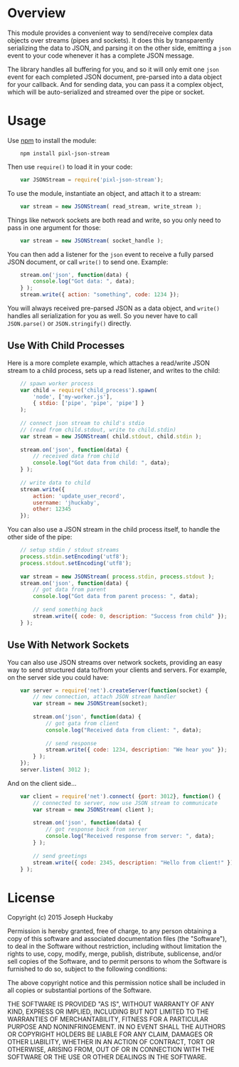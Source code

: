 # Overview

This module provides a convenient way to send/receive complex data objects over streams (pipes and sockets).  It does this by transparently serializing the data to JSON, and parsing it on the other side, emitting a `json` event to your code whenever it has a complete JSON message.

The library handles all buffering for you, and so it will only emit one `json` event for each completed JSON document, pre-parsed into a data object for your callback.  And for sending data, you can pass it a complex object, which will be auto-serialized and streamed over the pipe or socket.

# Usage

Use [npm](https://www.npmjs.com/) to install the module:

```
	npm install pixl-json-stream
```

Then use `require()` to load it in your code:

```javascript
	var JSONStream = require('pixl-json-stream');
```

To use the module, instantiate an object, and attach it to a stream:

```javascript
	var stream = new JSONStream( read_stream, write_stream );
```

Things like network sockets are both read and write, so you only need to pass in one argument for those:

```javascript
	var stream = new JSONStream( socket_handle );
```

You can then add a listener for the `json` event to receive a fully parsed JSON document, or call `write()` to send one.  Example:

```javascript
	stream.on('json', function(data) {
		console.log("Got data: ", data);
	} );
	stream.write({ action: "something", code: 1234 });
```

You will always received pre-parsed JSON as a data object, and `write()` handles all serialization for you as well.  So you never have to call `JSON.parse()` or `JSON.stringify()` directly.

## Use With Child Processes

Here is a more complete example, which attaches a read/write JSON stream to a child process, sets up a read listener, and writes to the child:

```javascript
	// spawn worker process
	var child = require('child_process').spawn( 
		'node', ['my-worker.js'], 
		{ stdio: ['pipe', 'pipe', 'pipe'] }
	);
	
	// connect json stream to child's stdio
	// (read from child.stdout, write to child.stdin)
	var stream = new JSONStream( child.stdout, child.stdin );
	
	stream.on('json', function(data) {
		// received data from child
		console.log("Got data from child: ", data);
	} );
	
	// write data to child
	stream.write({
		action: 'update_user_record',
		username: 'jhuckaby',
		other: 12345
	});
```

You can also use a JSON stream in the child process itself, to handle the other side of the pipe:

```javascript
	// setup stdin / stdout streams
	process.stdin.setEncoding('utf8');
	process.stdout.setEncoding('utf8');
	
	var stream = new JSONStream( process.stdin, process.stdout );
	stream.on('json', function(data) {
		// got data from parent
		console.log("Got data from parent process: ", data);
		
		// send something back
		stream.write({ code: 0, description: "Success from child" });
	} );
```

## Use With Network Sockets

You can also use JSON streams over network sockets, providing an easy way to send structured data to/from your clients and servers.  For example, on the server side you could have:

```javascript
	var server = require('net').createServer(function(socket) {
		// new connection, attach JSON stream handler
		var stream = new JSONStream(socket);
		
		stream.on('json', function(data) {
			// got gata from client
			console.log("Received data from client: ", data);
			
			// send response
			stream.write({ code: 1234, description: "We hear you" });
		} );
	});
	server.listen( 3012 );
```

And on the client side...

```javascript
	var client = require('net').connect( {port: 3012}, function() {
		// connected to server, now use JSON stream to communicate
		var stream = new JSONStream( client );
		
		stream.on('json', function(data) {
			// got response back from server
			console.log("Received response from server: ", data);
		} );
		
		// send greetings
		stream.write({ code: 2345, description: "Hello from client!" });
	} );
```

# License

Copyright (c) 2015 Joseph Huckaby

Permission is hereby granted, free of charge, to any person obtaining a copy
of this software and associated documentation files (the "Software"), to deal
in the Software without restriction, including without limitation the rights
to use, copy, modify, merge, publish, distribute, sublicense, and/or sell
copies of the Software, and to permit persons to whom the Software is
furnished to do so, subject to the following conditions:

The above copyright notice and this permission notice shall be included in
all copies or substantial portions of the Software.

THE SOFTWARE IS PROVIDED "AS IS", WITHOUT WARRANTY OF ANY KIND, EXPRESS OR
IMPLIED, INCLUDING BUT NOT LIMITED TO THE WARRANTIES OF MERCHANTABILITY,
FITNESS FOR A PARTICULAR PURPOSE AND NONINFRINGEMENT. IN NO EVENT SHALL THE
AUTHORS OR COPYRIGHT HOLDERS BE LIABLE FOR ANY CLAIM, DAMAGES OR OTHER
LIABILITY, WHETHER IN AN ACTION OF CONTRACT, TORT OR OTHERWISE, ARISING FROM,
OUT OF OR IN CONNECTION WITH THE SOFTWARE OR THE USE OR OTHER DEALINGS IN
THE SOFTWARE.

